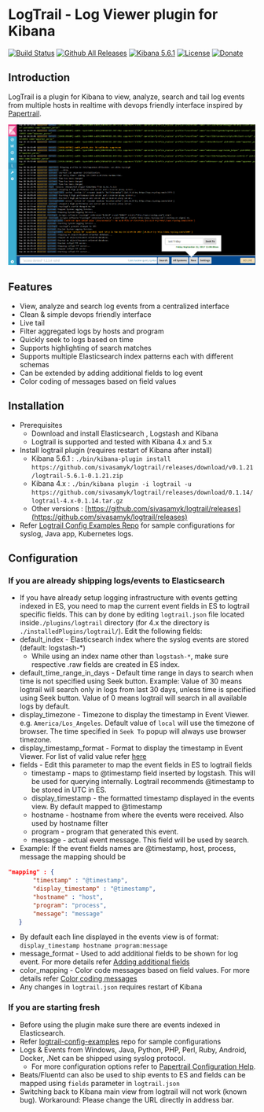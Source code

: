 # LogTrail - Log Viewer plugin for Kibana

[![Build Status](https://travis-ci.org/sivasamyk/logtrail.svg?branch=master)](https://travis-ci.org/sivasamyk/logtrail) [![Github All Releases](https://img.shields.io/github/downloads/sivasamyk/logtrail/total.svg)](https://github.com/sivasamyk/logtrail/releases) [![Kibana 5.6.1](https://img.shields.io/badge/Kibana-v5.6.1-blue.svg)](https://www.elastic.co/downloads/past-releases/kibana-5.6.1)
[![License](https://img.shields.io/github/license/sivasamyk/logtrail.svg)](https://github.com/sivasamyk/logtrail) [![Donate](https://img.shields.io/badge/Donate-PayPal-green.svg)](https://paypal.me/sivasamyk)

Introduction
------------
LogTrail is a plugin for Kibana to view, analyze, search and tail log events from multiple hosts in realtime with devops friendly interface inspired by [Papertrail](https://papertrailapp.com/).

![Events](screenshot.png)

Features
--------
 - View, analyze and search log events from a centralized interface
 - Clean & simple devops friendly interface
 - Live tail
 - Filter aggregated logs by hosts and program
 - Quickly seek to logs based on time
 - Supports highlighting of search matches
 - Supports multiple Elasticsearch index patterns each with different schemas
 - Can be extended by adding additional fields to log event
 - Color coding of messages based on field values

Installation
------------
- Prerequisites
  - Download and install Elasticsearch , Logstash and Kibana
  - Logtrail is supported and tested with Kibana 4.x and 5.x
- Install logtrail plugin (requires restart of Kibana after install)
  - Kibana 5.6.1 : `./bin/kibana-plugin install https://github.com/sivasamyk/logtrail/releases/download/v0.1.21/logtrail-5.6.1-0.1.21.zip`
  - Kibana 4.x : `./bin/kibana plugin -i logtrail -u https://github.com/sivasamyk/logtrail/releases/download/0.1.14/logtrail-4.x-0.1.14.tar.gz`
  - Other versions : [https://github.com/sivasamyk/logtrail/releases](https://github.com/sivasamyk/logtrail/releases)
- Refer [Logtrail Config Examples Repo](https://github.com/sivasamyk/logtrail-config-examples) for sample configurations for syslog, Java app, Kubernetes logs.


Configuration
-------------
### If you are already shipping logs/events to Elasticsearch
 - If you have already setup logging infrastructure with events getting indexed in ES,
you need to map the current event fields in ES to logtrail specific fields. This can by done by editing
`logtrail.json` file located inside`./plugins/logtrail` directory (for 4.x the directory is `./installedPlugins/logtrail/`).
Edit the following fields:
 - default_index - Elasticsearch index where the syslog events are stored (default: logstash-*)
      - While using an index name other than `logstash-*`, make sure respective .raw fields are created in ES index.
 - default_time_range_in_days - Default time range in days to search when time is not specified using Seek button.
    Example: Value of 30 means logtrail will search only in logs from last 30 days, unless time is specified using Seek button.
    Value of 0 means logtrail will search in all available logs by default.
 - display_timezone - Timezone to display the timestamp in Event Viewer. e.g. `America/Los_Angeles`. Default value of `local` will use the timezone of browser. The time specified in `Seek To` popup will always use browser timezone.
 - display_timestamp_format - Format to display the timestamp in Event Viewer. For list of valid value refer [here](http://momentjs.com/docs/#/displaying/)
 - fields - Edit this parameter to map the event fields in ES to logtrail fields
    - timestamp - maps to @timestamp field inserted by logstash. This will be used for querying internally. Logtrail recommends @timestamp to be stored in UTC in ES.
    - display_timestamp - the formatted timestamp displayed in the events view. By default mapped to @timestamp
    - hostname - hostname from where the events were received. Also used by hostname filter
    - program - program that generated this event.
    - message - actual event message. This field will be used by search.
 - Example:  If the event fields names are @timestamp, host, process, message the mapping should be
 ```json
 "mapping" : {
        "timestamp" : "@timestamp",
        "display_timestamp" : "@timestamp",
        "hostname" : "host",
        "program": "process",
        "message": "message"
    }
```
 - By default each line displayed in the events view is of format:
  `display_timestamp hostname program:message`
 - message_format - Used to add additional fields to be shown for log event. For more details refer [Adding additional fields](docs/add_fields.md)
 - color_mapping - Color code messages based on field values. For more details refer [Color coding messages](docs/color_mapping.md)
 - Any changes in `logtrail.json` requires restart of Kibana

### If you are starting fresh
- Before using the plugin make sure there are events indexed in Elasticsearch.
- Refer [logtrail-config-examples](https://github.com/sivasamyk/logtrail-config-examples) repo for sample configurations 
- Logs & Events from Windows, Java, Python, PHP, Perl, Ruby, Android, Docker, .Net can be shipped using syslog protocol.
  - For more configuration options refer to [Papertrail Configuration Help](http://help.papertrailapp.com/).
- Beats/Fluentd can also be used to ship events to ES and fields can be mapped using `fields` parameter in `logtrail.json`
- Switching back to Kibana main view from logtrail will not work (known bug). Workaround: Please change the URL directly in address bar.
